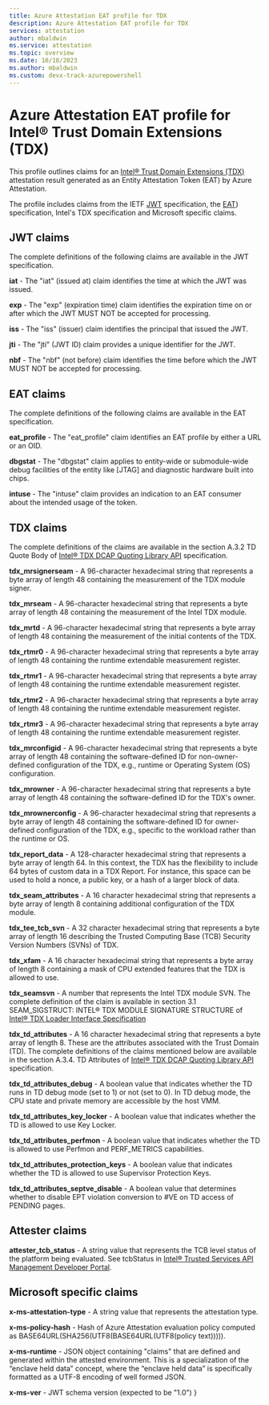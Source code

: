 ```yaml
---
title: Azure Attestation EAT profile for TDX
description: Azure Attestation EAT profile for TDX
services: attestation
author: mbaldwin
ms.service: attestation
ms.topic: overview
ms.date: 10/18/2023
ms.author: mbaldwin 
ms.custom: devx-track-azurepowershell
---
```


# Azure Attestation EAT profile for Intel® Trust Domain Extensions (TDX)

This profile outlines claims for an [Intel® Trust Domain Extensions (TDX)](https://www.intel.com/content/www/us/en/developer/tools/trust-domain-extensions/overview.html) attestation result generated as an Entity Attestation Token (EAT) by Azure Attestation.

The profile includes claims from the IETF [JWT](https://datatracker.ietf.org/doc/html/rfc7519) specification, the [EAT](https://datatracker.ietf.org/doc/html/draft-ietf-rats-eat-21)) specification,  Intel's TDX specification and Microsoft specific claims.

## JWT claims

The complete definitions of the following claims are available in the JWT specification. 

**iat** - The "iat" (issued at) claim identifies the time at which the JWT was issued.

**exp** - The "exp" (expiration time) claim identifies the expiration time on or after which the JWT MUST NOT be accepted for processing.

**iss** - The "iss" (issuer) claim identifies the principal that issued the JWT.

**jti** - The "jti" (JWT ID) claim provides a unique identifier for the JWT.

**nbf** - The "nbf" (not before) claim identifies the time before which the JWT MUST NOT be accepted for processing.

## EAT claims

The complete definitions of the following claims are available in the EAT specification.

**eat_profile** - The "eat_profile" claim identifies an EAT profile by either a URL or an OID.

**dbgstat** - The "dbgstat" claim applies to entity-wide or submodule-wide debug facilities of the entity like [JTAG] and diagnostic hardware built into chips.

**intuse** - The "intuse" claim provides an indication to an EAT consumer about the intended usage of the token.

## TDX claims

The complete definitions of the claims are available in the section A.3.2 TD Quote Body of [Intel® TDX DCAP Quoting Library API](https://download.01.org/intel-sgx/latest/dcap-latest/linux/docs/Intel_TDX_DCAP_Quoting_Library_API.pdf) specification.

**tdx_mrsignerseam** - A 96-character hexadecimal string that represents a byte array of length 48 containing the measurement of the TDX module signer.

**tdx_mrseam** - A 96-character hexadecimal string that represents a byte array of length 48 containing the measurement of the Intel TDX module.

**tdx_mrtd** - A 96-character hexadecimal string that represents a byte array of length 48 containing the measurement of the initial contents of the TDX.

**tdx_rtmr0** - A 96-character hexadecimal string that represents a byte array of length 48 containing the runtime extendable measurement register.

**tdx_rtmr1** - A 96-character hexadecimal string that represents a byte array of length 48 containing the runtime extendable measurement register.

**tdx_rtmr2** - A 96-character hexadecimal string that represents a byte array of length 48 containing the runtime extendable measurement register.

**tdx_rtmr3** - A 96-character hexadecimal string that represents a byte array of length 48 containing the runtime extendable measurement register.

**tdx_mrconfigid** - A 96-character hexadecimal string that represents a byte array of length 48 containing the software-defined ID for non-owner-defined configuration of the TDX, e.g., runtime or Operating System (OS) configuration.

**tdx_mrowner** - A 96-character hexadecimal string that represents a byte array of length 48 containing the software-defined ID for the TDX's owner.

**tdx_mrownerconfig** - A 96-character hexadecimal string that represents a byte array of length 48 containing the software-defined ID for owner-defined configuration of the TDX, e.g., specific to the workload rather than the runtime or OS.

**tdx_report_data** - A 128-character hexadecimal string that represents a byte array of length 64.  In this context, the TDX has the flexibility to include 64 bytes of custom data in a TDX Report.  For instance, this space can be used to hold a nonce, a public key, or a hash of a larger block of data.

**tdx_seam_attributes** - A 16 character hexadecimal string that represents a byte array of length 8 containing additional configuration of the TDX module.

**tdx_tee_tcb_svn** - A 32 character hexadecimal string that represents a byte array of length 16 describing the Trusted Computing Base (TCB) Security Version Numbers (SVNs) of TDX.

**tdx_xfam** - A 16 character hexadecimal string that represents a byte array of length 8 containing a mask of CPU extended features that the TDX is allowed to use.

**tdx_seamsvn** - A number that represents the Intel TDX module SVN.  The complete definition of the claim is available in section 3.1 SEAM_SIGSTRUCT: INTEL® TDX MODULE SIGNATURE STRUCTURE of [Intel® TDX Loader Interface Specification](https://cdrdv2.intel.com/v1/dl/getContent/733584)

**tdx_td_attributes** - A 16 character hexadecimal string that represents a byte array of length 8.  These are the attributes associated with the Trust Domain (TD).  The complete definitions of the claims mentioned below are available in the section A.3.4.  TD Attributes of  [Intel® TDX DCAP Quoting Library API](https://download.01.org/intel-sgx/latest/dcap-latest/linux/docs/Intel_TDX_DCAP_Quoting_Library_API.pdf) specification.

**tdx_td_attributes_debug** - A boolean value that indicates whether the TD runs in TD debug mode (set to 1) or not (set to 0).  In TD debug mode, the CPU state and private memory are accessible by the host VMM.

**tdx_td_attributes_key_locker** - A boolean value that indicates whether the TD is allowed to use Key Locker.

**tdx_td_attributes_perfmon** - A boolean value that indicates whether the TD is allowed to use Perfmon and PERF_METRICS capabilities.

**tdx_td_attributes_protection_keys** - A boolean value that indicates whether the TD is allowed to use Supervisor Protection Keys.

**tdx_td_attributes_septve_disable** - A boolean value that determines whether to disable EPT violation conversion to #VE on TD access of PENDING pages.

## Attester claims

**attester_tcb_status** - A string value that represents the TCB level status of the platform being evaluated.  See tcbStatus in [Intel® Trusted Services API Management Developer Portal](https://api.portal.trustedservices.intel.com/documentation).

## Microsoft specific claims

**x-ms-attestation-type** - A string value that represents the attestation type.

**x-ms-policy-hash** - Hash of Azure Attestation evaluation policy computed as BASE64URL(SHA256(UTF8(BASE64URL(UTF8(policy text))))).

**x-ms-runtime** - JSON object containing "claims" that are defined and generated within the attested environment. This is a specialization of the “enclave held data” concept, where the “enclave held data” is specifically formatted as a UTF-8 encoding of well formed JSON.

**x-ms-ver** - JWT schema version (expected to be "1.0")
} 
